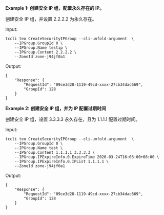 **Example 1: 创建安全 IP 组，配置永久存在的 IP。**

创建安全 IP 组，并设置 2.2.2.2 为永久存在。

Input: 

```
tccli teo CreateSecurityIPGroup --cli-unfold-argument  \
    --IPGroup.GroupId 0 \
    --IPGroup.Name testip \
    --IPGroup.Content 2.2.2.2 \
    --ZoneId zone-j94jf0a1
```

Output: 
```
{
    "Response": {
        "RequestId": "09ce3d28-1119-49cd-xxxx-27cb34dac669",
        "GroupId": 128
    }
}
```

**Example 2: 创建安全 IP 组，并为 IP 配置过期时间**

创建安全 IP 组，设置 3.3.3.3 永久存在，且为 1.1.1.1 配置过期时间。

Input: 

```
tccli teo CreateSecurityIPGroup --cli-unfold-argument  \
    --IPGroup.GroupId 0 \
    --IPGroup.Name test \
    --IPGroup.Content 1.1.1.1 3.3.3.3 \
    --IPGroup.IPExpireInfo.0.ExpireTime 2026-03-24T16:03:00+08:00 \
    --IPGroup.IPExpireInfo.0.IPList 1.1.1.1 \
    --ZoneId zone-j94jf0a1
```

Output: 
```
{
    "Response": {
        "RequestId": "09ce3d28-1119-49cd-xxxx-27cb34dac669",
        "GroupId": 128
    }
}
```

